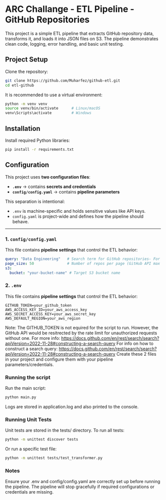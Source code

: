 # ARC Challange - ETL Pipeline - GitHub Repositories

This project is a simple ETL pipeline that extracts GitHub repository data, transforms it, and loads it into JSON files on S3. The pipeline demonstrates clean code, logging, error handling, and basic unit testing.

## Project Setup

Clone the repository:

```bash
git clone https://github.com/Muharfez/github-etl.git
cd etl-github
```
It is recommended to use a virtual environment:
```bash
python -m venv venv
source venv/bin/activate      # Linux/macOS
venv\Scripts\activate         # Windows
```

## Installation

Install required Python libraries:
```bash
pip install -r requirements.txt
```

## Configuration

This project uses **two configuration files**:

- **`.env`** → contains **secrets and credentials**  
- **`config/config.yaml`** → contains **pipeline parameters**  

This separation is intentional:  
- `.env` is machine-specific and holds sensitive values like API keys.  
- `config.yaml` is project-wide and defines how the pipeline should behave.  

---

### 1. `config/config.yaml`

This file contains **pipeline settings** that control the ETL behavior:

```yaml
query: "Data Engineering"   # Search term for GitHub repositories- For info on how to construct a search query: 
page_size: 50               # Number of repos per page (GitHub API max is 100)
s3:
  bucket: "your-bucket-name" # Target S3 bucket name
```

### 2. `.env`

This file contains **pipeline settings** that control the ETL behavior:

```env
GITHUB_TOKEN=your_github_token
AWS_ACCESS_KEY_ID=your_aws_access_key
AWS_SECRET_ACCESS_KEY=your_aws_secret_key
AWS_DEFAULT_REGION=your_aws_region
```
Note: The GITHUB_TOKEN is not equired for the script to run. However, the GitHub API would be resitrected by the rate limit for unauthorized requests without one. For more info: https://docs.github.com/en/rest/search/search?apiVersion=2022-11-28#constructing-a-search-query
For info on how to construct a search query: https://docs.github.com/en/rest/search/search?apiVersion=2022-11-28#constructing-a-search-query
Create these 2 files in your project and configure them with your pipeline parameters/credentials.   

### Running the script
Run the main script:
```bash
python main.py
```
Logs are stored in application.log and also printed to the console.

### Running Unit Tests
Unit tests are stored in the tests/ directory. To run all tests:
```bash
python -m unittest discover tests
```
Or run a specific test file:
```bash
python -m unittest tests/test_transformer.py
```

### Notes
Ensure your .env and config/config.yaml are correctly set up before running the pipeline.
The pipeline will stop gracefully if required configurations or credentials are missing.